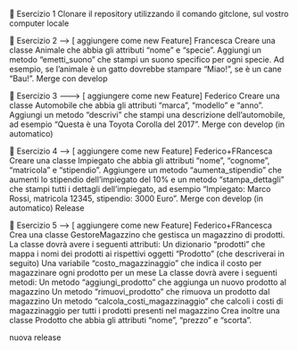 🍰 Esercizio 1
Clonare il repository utilizzando il comando gitclone, sul vostro computer locale

🍰 Esercizio 2 --> [ aggiungere come new Feature] Francesca
Creare una classe Animale che abbia gli attributi “nome” e “specie”. Aggiungi un metodo “emetti_suono” che stampi un suono specifico per ogni specie. Ad esempio, se l’animale è un gatto dovrebbe stampare “Miao!”, se è un cane “Bau!”.
Merge con develop

🍰 Esercizio 3 ---> [ aggiungere come new Feature] Federico
Creare una classe Automobile che abbia gli attributi “marca”, “modello” e “anno”. Aggiungi un metodo “descrivi” che stampi una descrizione dell’automobile, ad esempio “Questa è una Toyota Corolla del 2017”.
Merge con develop (in automatico)

🍰 Esercizio 4 --> [ aggiungere come new Feature] Federico+FRancesca
Creare una classe Impiegato che abbia gli attributi “nome”, “cognome”, “matricola” e “stipendio”. Aggiungere un metodo “aumenta_stipendio” che aumenti lo stipendio dell’impiegato del 10% e un metodo “stampa_dettagli” che stampi tutti i dettagli dell’impiegato, ad esempio “Impiegato: Marco Rossi, matricola 12345, stipendio: 3000 Euro”.
Merge con develop (in automatico)
Release


🍰 Esercizio 5 --> [ aggiungere come new Feature] Federico+FRancesca
Crea una classe GestoreMagazzino che gestisca un magazzino di prodotti. La classe dovrà avere i seguenti attributi:
Un dizionario “prodotti” che mappa i nomi dei prodotti ai rispettivi oggetti “Prodotto” (che descriverai in seguito)
Una variabile “costo_magazzinaggio” che indica il costo per magazzinare ogni prodotto per un mese
La classe dovrà avere i seguenti metodi:
Un metodo “aggiungi_prodotto” che aggiunga un nuovo prodotto al magazzino
Un metodo “rimuovi_prodotto” che rimuova un prodotto dal magazzino
Un metodo “calcola_costi_magazzinaggio” che calcoli i costi di magazzinaggio per tutti i prodotti presenti nel magazzino
Crea inoltre una classe Prodotto che abbia gli attributi “nome”, “prezzo” e “scorta”.

nuova release